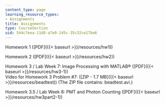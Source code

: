 ```yaml
---
content_type: page
learning_resource_types:
- Assignments
title: Assignments
type: CourseSection
uid: 544c7eea-11d8-a7e0-145c-35c32ce17be6
---
```


Homework 1 ([PDF]({{< baseurl >}}/resources/hw1))

Homework 2 ([PDF]({{< baseurl >}}/resources/hw2))

Homework 3 / Lab Week 7: Image Processing with MATLAB® ([PDF]({{< baseurl >}}/resources/hw3-1))  
Video for Homework 3 Problem #7: ([ZIP - 1.7 MB]({{< baseurl >}}/resources/beadtest)) (The ZIP file contains: beadtest.avi.)

Homework 3.5 / Lab Week 8: PMT and Photon Counting ([PDF]({{< baseurl >}}/resources/hw3part2-1))
